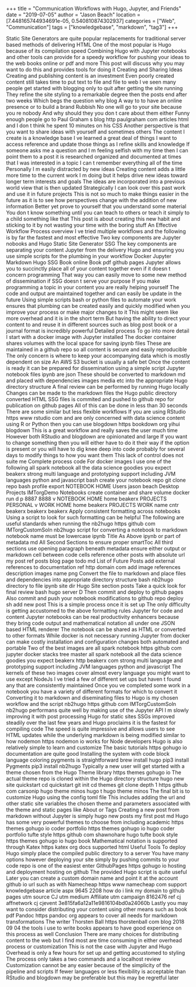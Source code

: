 +++
title = "Communication Workflows with Hugo, Jupyter, and Friends"
date = "2019-07-05"
author = "Jason Beach"
location = [7.448165744934691e-05, 0.540810874302937]
categories = ["Web", "Communication"]
tags = ["knowledgebase", "markdown", "tag3"]
+++

Static Site Generators are quite popular replacements for traditional server based methods of delivering HTML One of the most popular is Hugo because of its compilation speed Combining Hugo with Jupyter notebooks and other tools can provide for a speedy workflow for pushing your ideas to the web books online or pdf and more This post will discuss why you may want to do this and provides tools for doing it Creating and Sharing Ideas Creating and publishing content is an investment Even poorly created content still takes time to put text to file and file to web I ve seen many people get started with blogging only to quit after getting the site running They refine the site styling to a remarkable degree then the posts end after two weeks Which begs the question why blog A way to to have an online presence or to build a brand Rubbish No one will go to your site because you re nobody And why should they you don t care about them either Funny enough people go to Paul Graham s blog http paulgraham com articles html and I don t think he spent 10 minutes on his CSS Another perspective is that you want to share ideas with yourself and sometimes others The content I create is a knowledge base I ve learned a great deal of things I want to access reference and update those things as I refine skills and knowledge If someone asks me a question and I m feeling selfish with my time then I can point them to a post it is researched organized and documented at times that I was interested in a topic I can t remember everything all of the time Personally I m easily distracted by new ideas Creating content adds a little more time to the current work I m doing but it helps drive new ideas toward longer term interests and goals The ideas are incorporated into a previous world view that is then updated Strategically I can look over this past work and use it in future projects This is not so much to make things easier in the future as it is to see how perspectives change with the addition of new information Better yet prove to yourself that you understand some material You don t know something until you can teach to others or teach it simply to a child something like that This post is about creating this new habit and sticking to it by not wasting your time with the boring stuff An Effective Workflow Process overview I ve tried multiple workflows and the following is by far the fastest and most effective Two key components are Jupyter nobooks and Hugo Static Site Generator SSG The key components are separating your content Jupyter from the delivery Hugo and ensuring you use simple scripts for the plumbing in your workflow Docker Jupyter Markdown Hugo SSG Book online Book pdf github pages Jupyter allows you to succinctly place all of your content together even if it doesn t concern programming That way you can easily move to some new method of dissemination if SSG doesn t serve your purpose If you make programming a topic in your content you are really helping yourself The code and output are maintained together and can easily be update in the future Using simple scripts bash or python files to automate your work ensures that plumbing can be created easily and quickly modified when you improve your process or make major changes to it This might seem like more overhead and it is in the short term But having the ability to direct your content to and reuse it in different sources such as blog post book or a journal format is incredibly powerful Detailed process To go into more detail I start with a docker image with Jupyter installed The docker container shares volumes with the local space for saving ipynb files These are maintained in a github repo so all content is secure and easily reproducible The only concern is where to keep your accompanying data which is mostly dependent on size An AWS S3 bucket is usually a safe bet Once the content is ready it can be prepared for dissemination using a simple script Jupyter notebook files ipynb are json These should be converted to markdown md and placed with dependencies images media etc into the appropriate Hugo directory structure A final review can be performed by running Hugo locally Changes can be made to the markdown files the Hugo public directory converted HTML SSG files is commited and pushed to github repo for publication on github pages All of this can be done in less than 30 seconds There are some similar but less flexible workflows If you are using RStudio https www rstudio com and are only concerned with data science content using R or Python then you can use blogdown https bookdown org yihui blogdown This is a great workflow and really saves the user much time However both RStudio and blogdown are opinionated and large If you want to change something then you will either have to do it their way if the option is present or you will have to dig knee deep into code probably for several days to modify things to how you want them This lack of control does not suite me Complete process code For docker images I use one of the following all spark notebook all the data science goodies you expect beakerx strong multi language and prototyping support including JVM languages python and javascript bash create your notebook repo git clone repo bash profile export NOTEBOOK HOME Users jason beach Desktop Projects IMTorgDemo Notebooks create container and share volume docker run d p 8887 8888 v NOTEBOOK HOME home beakerx PROJECTS PERSONAL v WORK HOME home beakerx PROJECTS WORK name cntr beakerx beakerx beakerx Apply consistent formatting across notebooks Using a script to look for such formatting can be helpful The following are useful standards when running the nb2hugo https github com IMTorgCustomSoln nb2hugo script for converting a notebook to markdown notebook name must be lowercase ipynb Title As Above ipynb or part of metadata md All Second Sections to ensure proper smartToc All third sections use opening paragraph beneath metadata ensure either output or markdown cell between code cells reference other posts with absolute url my post ref posts blog page todo md List of Future Posts add external references to documentation ref http domain com add image references description images name png Convert the file to markdown and place files and dependencies into appropriate directory structure bash nb2hugo directory to file ipynb site dir Hugo Site section posts Take a quick look for final review bash hugo server D Then commit and deploy to github pages Also commit and push your notebook modifications to github repo deploy sh add new post This is a simple process once it is set up The only difficulty is getting accustomed to the above formatting rules Jupyter for code and content Jupyter notebooks can be real productivity enhancers because they bring code output and mathematical notation all under one JSON based HTML renderer The notebook can be shared as HTML or converted to other formats While docker is not necessary running Jupyter from docker can make costly installation and configuration changes both automated and portable Two of the best images are all spark notebook https github com jupyter docker stacks tree master all spark notebook all the data science goodies you expect beakerx http beakerx com strong multi language and prototyping support including JVM languages python and javascript The kernels of these two images cover almost every language you might want to use except NodeJs I ve tried a few of different set ups but haven t found any that are consistently maintained Once you ve completed some work in a notebook you have a variety of different formats for which to convert it Converting it to markdown and diseminating files to Hugo is my chosen workflow and the script nb2hugo https github com IMTorgCustomSoln nb2hugo performans quite well by making use of the Jupyter API I m slowly improving it with post processing Hugo for static sites SSGs improved steadily over the last few years and Hugo proclaims it is the fastest for compiling code The speed is quite impressive and allows users to see HTML updates while the underlying markdown is being modified similar to how nodemon https nodemon io works for Node developers Hugo is also relatively simple to learn and customize The basic tutorials https gohugo io documentation are quite good Installing the system with code block language coloring pygments is straightforward brew install hugo pip3 install Pygments pip3 install nb2hugo Typically a new user will get started with a theme chosen from the Hugo Theme library https themes gohugo io The actual theme repo is cloned within the Hugo directory structure hugo new site quickstart cd quickstart git init cd themes git clone depth 1 https github com carsonip hugo theme minos hugo t hugo theme minos The final bit is to customize Hugo using the config toml file This includes adding the url and other static site variables the chosen theme and parameters associated with the theme and static pages like About or Tags Creating a new post from markdown without Jupyter is simply hugo new posts my first post md Hugo has some very powerful themes to choose from including academic https themes gohugo io coder portfolio https themes gohugo io hugo coder portfolio tufte style https github com shawnohare hugo tufte book style https themes gohugo io hugo book Mathematical notation is supported through Katex https katex org docs supported html Useful Tools To deploy Hugo simply place the compiled public directory to a server You have many options however deploying your site simply by pushing commits to your code repo is one of the easiest enter GithubPages https gohugo io hosting and deployment hosting on github The provided Hugo script is quite useful Later you can create a custom domain name and point it at the account github io url such as with Namecheap https www namecheap com support knowledgebase article aspx 9645 2208 how do i link my domain to github pages utm source CJ utm medium Affiliate utm campaign 8162476 ref cj affnetwork cj cjevent 3e815fa6a12a11e9816104bd0a24060b Lastly you may want to consider distributing your content using other means such as book pdf Pandoc https pandoc org appears to cover all needs for markdown transformations The writer Thorsten Ball https thorstenball com blog 2018 09 04 the tools i use to write books appears to have good experience on this process as well Conclusion There are many choices for distributing content to the web but I find most are time consuming in either overhead process or customization This is not the case with Jupyter and Hugo Overhead is only a few hours for set up and getting accustomed to styling The process only takes a two commands and a localhost review Customization cannot be any easier because of the simplicity of the pipeline and scripts If fewer languages or less flexibility is acceptable than RStudio and blogdown may be preferable but this may be regretful later